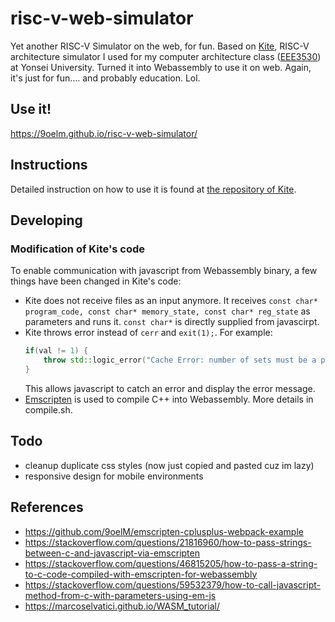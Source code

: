 # risc-v-web-simulator

Yet another RISC-V Simulator on the web, for fun. Based on [Kite](https://github.com/yonsei-icsl/kite), RISC-V architecture simulator I used for my computer architecture class ([EEE3530](https://icsl.yonsei.ac.kr/eee3530/)) at Yonsei University. Turned it into Webassembly to use it on web. Again, it's just for fun.... and probably education. Lol.

## Use it!

https://9oelm.github.io/risc-v-web-simulator/

## Instructions

Detailed instruction on how to use it is found at [the repository of Kite](https://github.com/yonsei-icsl/kite).

## Developing

### Modification of Kite's code
To enable communication with javascript from Webassembly binary, a few things have been changed in Kite's code:

- Kite does not receive files as an input anymore. It receives `const char* program_code, const char* memory_state, const char* reg_state` as parameters and runs it. `const char*` is directly supplied from javascirpt.
- Kite throws error instead of `cerr` and `exit(1);`. For example: 
    ```cpp
    if(val != 1) {
        throw std::logic_error("Cache Error: number of sets must be a power of two");
    }
    ```
  This allows javascript to catch an error and display the error message.
- [Emscripten](https://github.com/emscripten-core/emscripten) is used to compile C++ into Webassembly. More details in compile.sh.

## Todo
- cleanup duplicate css styles (now just copied and pasted cuz im lazy)
- responsive design for mobile environments

## References
- https://github.com/9oelM/emscripten-cplusplus-webpack-example
- https://stackoverflow.com/questions/21816960/how-to-pass-strings-between-c-and-javascript-via-emscripten
- https://stackoverflow.com/questions/46815205/how-to-pass-a-string-to-c-code-compiled-with-emscripten-for-webassembly
- https://stackoverflow.com/questions/59532379/how-to-call-javascript-method-from-c-with-parameters-using-em-js
- https://marcoselvatici.github.io/WASM_tutorial/